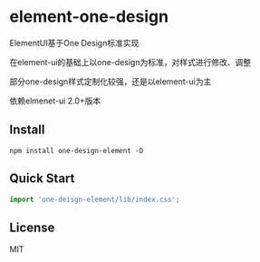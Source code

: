 # element-one-design

ElementUI基于One Design标准实现

在element-ui的基础上以one-design为标准，对样式进行修改、调整

部分one-design样式定制化较强，还是以element-ui为主

依赖elmenet-ui 2.0+版本

## Install
```shell
npm install one-design-element -D
```

## Quick Start
```main.js
import 'one-deisgn-element/lib/index.css';
```

## License
MIT
